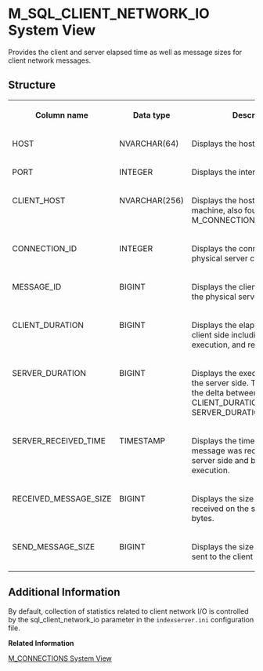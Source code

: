 <!-- loiod2188bf0d295101480fffb8a1bfb6161 -->

# M\_SQL\_CLIENT\_NETWORK\_IO System View

Provides the client and server elapsed time as well as message sizes for client network messages.



<a name="loiod2188bf0d295101480fffb8a1bfb6161___m__s_q_l__c_l_i_e_n_t__n_e_t_w_o_r_k__i_o_1struct_M_SQL_CLIENT_NETWORK_IO"/>

## Structure


<table>
<tr>
<th valign="top">

Column name

</th>
<th valign="top">

Data type

</th>
<th valign="top">

Description

</th>
</tr>
<tr>
<td valign="top">

HOST

</td>
<td valign="top">

NVARCHAR\(64\)

</td>
<td valign="top">

Displays the host name.

</td>
</tr>
<tr>
<td valign="top">

PORT

</td>
<td valign="top">

INTEGER

</td>
<td valign="top">

Displays the internal port.

</td>
</tr>
<tr>
<td valign="top">

CLIENT\_HOST

</td>
<td valign="top">

NVARCHAR\(256\)

</td>
<td valign="top">

Displays the host of the client machine, also found in M\_CONNECTIONS.CLIENT\_HOST.

</td>
</tr>
<tr>
<td valign="top">

CONNECTION\_ID

</td>
<td valign="top">

INTEGER

</td>
<td valign="top">

Displays the connection ID of the physical server connection.

</td>
</tr>
<tr>
<td valign="top">

MESSAGE\_ID

</td>
<td valign="top">

BIGINT

</td>
<td valign="top">

Displays the client message ID on the physical server connection.

</td>
</tr>
<tr>
<td valign="top">

CLIENT\_DURATION

</td>
<td valign="top">

BIGINT

</td>
<td valign="top">

Displays the elapsed time on the client side including send, server execution, and receive.

</td>
</tr>
<tr>
<td valign="top">

SERVER\_DURATION

</td>
<td valign="top">

BIGINT

</td>
<td valign="top">

Displays the execution time on the server side. Transport time is the delta between CLIENT\_DURATION and SERVER\_DURATION.

</td>
</tr>
<tr>
<td valign="top">

SERVER\_RECEIVED\_TIME

</td>
<td valign="top">

TIMESTAMP

</td>
<td valign="top">

Displays the time when the message was received on the server side and begin of execution.

</td>
</tr>
<tr>
<td valign="top">

RECEIVED\_MESSAGE\_SIZE

</td>
<td valign="top">

BIGINT

</td>
<td valign="top">

Displays the size of messages received on the server side in bytes.

</td>
</tr>
<tr>
<td valign="top">

SEND\_MESSAGE\_SIZE

</td>
<td valign="top">

BIGINT

</td>
<td valign="top">

Displays the size of the messages sent to the client side in bytes.

</td>
</tr>
</table>



<a name="loiod2188bf0d295101480fffb8a1bfb6161__section_ir1_4rb_k1b"/>

## Additional Information

By default, collection of statistics related to client network I/O is controlled by the sql\_client\_network\_io parameter in the `indexserver.ini` configuration file.

**Related Information**  


[M\_CONNECTIONS System View](m-connections-system-view-20abcf1.md "Provides detailed information on connections between a client and a database. Information includes: connection status, client information, connection type, and resource utilization.")

